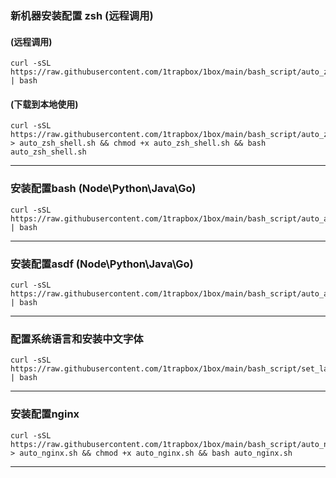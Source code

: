 ### 新机器安装配置 zsh (远程调用)
#### (远程调用)
```
curl -sSL https://raw.githubusercontent.com/1trapbox/1box/main/bash_script/auto_zsh_shell.sh | bash
```
#### (下载到本地使用)
```
curl -sSL https://raw.githubusercontent.com/1trapbox/1box/main/bash_script/auto_zsh_shell.sh > auto_zsh_shell.sh && chmod +x auto_zsh_shell.sh && bash auto_zsh_shell.sh
```
---
### 安装配置bash (Node\Python\Java\Go)
```
curl -sSL https://raw.githubusercontent.com/1trapbox/1box/main/bash_script/auto_asdf.sh | bash

```
---
### 安装配置asdf (Node\Python\Java\Go)
```
curl -sSL https://raw.githubusercontent.com/1trapbox/1box/main/bash_script/auto_asdf.sh | bash

```
---
### 配置系统语言和安装中文字体
```
curl -sSL https://raw.githubusercontent.com/1trapbox/1box/main/bash_script/set_language_and_install_font.sh | bash
```
---
### 安装配置nginx
```
curl -sSL https://raw.githubusercontent.com/1trapbox/1box/main/bash_script/auto_nginx.sh > auto_nginx.sh && chmod +x auto_nginx.sh && bash auto_nginx.sh
```
---